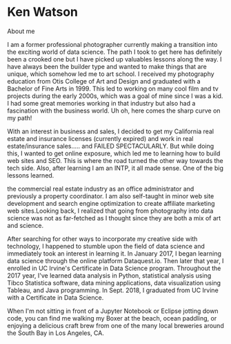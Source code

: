 # Ken Watson
About me

I am a former professional photographer currently making a transition into the exciting world of data science. The path I took to get here has definitely been a crooked one but I have picked up valuables lessons along the way. I have always been the builder type and wanted to make things that are unique, which somehow led me to art school. I received my photography education from Otis College of Art and Design and graduated with a Bachelor of Fine Arts in 1999. This led to working on many cool film and tv projects during the early 2000s, which was a goal of mine since I was a kid. I had some great memories working in that industry but also had a fascination with the business world. Uh oh, here comes the sharp curve on my path!

With an interest in business and sales, I decided to get my California real estate and insurance licenses (currently expired) and work in 
real estate/insurance sales..... and FAILED SPECTACULARLY. But while doing this, I wanted to get online exposure, which led me to learning how to build web sites and SEO. This is where the road turned the other way towards the tech side. Also, after learning I am an INTP, it all made sense. One of the big lessons learned.  

the commercial real estate industry as an office administrator and previously a property coordinator. I am also self-taught in minor web site development and search engine optimization to create affiliate marketing web sites.Looking back, I realized that going from photography into data science was not as far-fetched as I thought since they are both a mix of art and science. 

After searching for other ways to incorporate my creative side with technology, I happened to stumble upon the field of data science and immediately took an interest in learning it. In January 2017, I began learning data science through the online platform Dataquest.io. Then later that year, I enrolled in UC Irvine's Certificate in Data Science program. Throughout the 2017 year, I've learned data analysis in Python, statistical analysis using Tibco Statistica software, data mining applications, data visualization using Tableau, and Java programming. In Sept. 2018, I graduated from UC Irvine with a Certificate in Data Science.


When I'm not sitting in front of a Jupyter Notebook or Eclipse jotting down code, you can find me walking my Boxer at the beach, ocean paddling, or enjoying a delicious craft brew from one of the many local breweries around the South Bay in Los Angeles, CA. 
